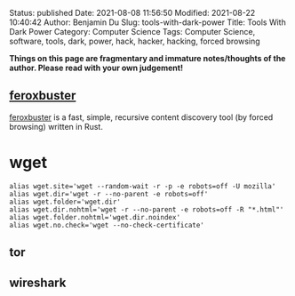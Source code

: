 Status: published
Date: 2021-08-08 11:56:50
Modified: 2021-08-22 10:40:42
Author: Benjamin Du
Slug: tools-with-dark-power
Title: Tools With Dark Power
Category: Computer Science
Tags: Computer Science, software, tools, dark, power, hack, hacker, hacking, forced browsing

**Things on this page are fragmentary and immature notes/thoughts of the author. Please read with your own judgement!**

## [feroxbuster](https://github.com/epi052/feroxbuster)
[feroxbuster](https://github.com/epi052/feroxbuster)
is a fast, simple, recursive content discovery tool 
(by forced browsing) written in Rust.

# wget

    alias wget.site='wget --random-wait -r -p -e robots=off -U mozilla' 
    alias wget.dir='wget -r --no-parent -e robots=off'
    alias wget.folder='wget.dir'
    alias wget.dir.nohtml='wget -r --no-parent -e robots=off -R "*.html"'
    alias wget.folder.nohtml='wget.dir.noindex'
    alias wget.no.check='wget --no-check-certificate'

## tor

## wireshark

